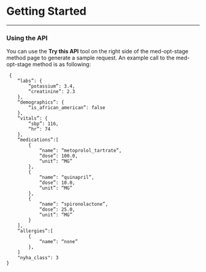 # Getting Started
---

<!-- ### Before you begin
1. Create a new [Cloud Platform project](https://console.developers.google.com/projectcreate).
2. [Enable billing](https://cloud.google.com/billing/docs/how-to/modify-project#enable_billing_for_a_project) for your project.

### Creating an API key
1. [Create an API key](https://console.developers.google.com/apis/credentials) in the Google APIs Console.
2. Click **Create credentials**, then select **API key**.
3. Copy the key to the clipboard.
4. Click **Close**.

### Enable the API

Before you can make calls to this API, you need to enable it in the Cloud Platform project you created.
1. [View this API](https://console.developers.google.com/apis/api/{{apiHost}}/overview) in the Google APIs Console.
2. Click the **Enable** button, then wait for it to complete.
3. You can now call the API using the API key you created! -->

### Using the API

 You can use the **Try this API** tool on the right side of the med-opt-stage method page to generate a sample request. An example call to the med-opt-stage method is as following:


````
 {
	“labs”: {								
		“potassium”: 3.4,
		“creatinine”: 2.3
	},
	“demographics”: {								
		“is_african_american”: false
	},
	“vitals”: {
		“sbp”: 116,
		“hr”: 74
	},
	“medications”:[
		{
			“name”: “metoprolol_tartrate”,
		 	“dose”: 100.0,
			“unit”: “MG”
		},
		{
			“name”: “quinapril”,
			“dose”: 10.0,
			“unit”: “MG”
		},
		{
			“name”: “spironolactone”,
			“dose”: 25.0,
			“unit”: “MG”
		}
	],
	“allergies”:[
		{
			“name”: “none”
		},
	]
	"nyha_class": 3
}
````


